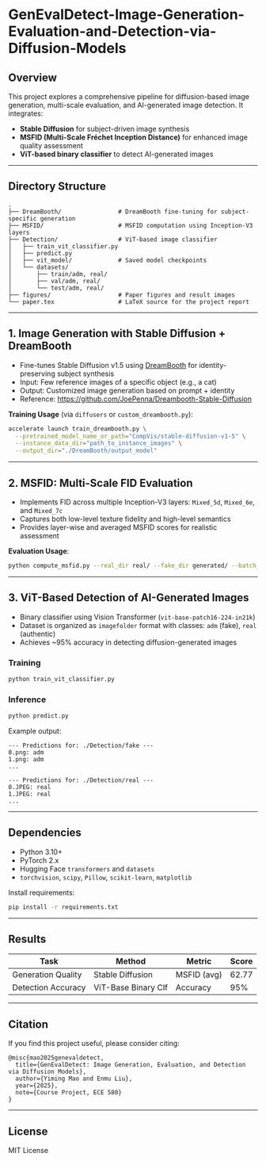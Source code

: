 # GenEvalDetect-Image-Generation-Evaluation-and-Detection-via-Diffusion-Models

## Overview

This project explores a comprehensive pipeline for diffusion-based image generation, multi-scale evaluation, and AI-generated image detection. It integrates:

- **Stable Diffusion** for subject-driven image synthesis
- **MSFID (Multi-Scale Fréchet Inception Distance)** for enhanced image quality assessment
- **ViT-based binary classifier** to detect AI-generated images

---

## Directory Structure

```
.
├── DreamBooth/                # DreamBooth fine-tuning for subject-specific generation
├── MSFID/                     # MSFID computation using Inception-V3 layers
├── Detection/                 # ViT-based image classifier
│   ├── train_vit_classifier.py
│   ├── predict.py
│   ├── vit_model/             # Saved model checkpoints
│   └── datasets/
│       ├── train/adm, real/
│       ├── val/adm, real/
│       └── test/adm, real/
├── figures/                   # Paper figures and result images
└── paper.tex                  # LaTeX source for the project report
```

---

## 1. Image Generation with Stable Diffusion + DreamBooth

- Fine-tunes Stable Diffusion v1.5 using [DreamBooth](https://arxiv.org/abs/2208.12242) for identity-preserving subject synthesis
- Input: Few reference images of a specific object (e.g., a cat)
- Output: Customized image generation based on prompt + identity
- Reference: https://github.com/JoePenna/Dreambooth-Stable-Diffusion

**Training Usage** (via `diffusers` or `custom_dreambooth.py`):

```bash
accelerate launch train_dreambooth.py \
  --pretrained_model_name_or_path="CompVis/stable-diffusion-v1-5" \
  --instance_data_dir="path_to_instance_images" \
  --output_dir="./DreamBooth/output_model"
```

---

## 2. MSFID: Multi-Scale FID Evaluation

- Implements FID across multiple Inception-V3 layers: `Mixed_5d`, `Mixed_6e`, and `Mixed_7c`
- Captures both low-level texture fidelity and high-level semantics
- Provides layer-wise and averaged MSFID scores for realistic assessment

**Evaluation Usage**:

```bash
python compute_msfid.py --real_dir real/ --fake_dir generated/ --batch_size 50
```

---

## 3. ViT-Based Detection of AI-Generated Images

- Binary classifier using Vision Transformer (`vit-base-patch16-224-in21k`)
- Dataset is organized as `imagefolder` format with classes: `adm` (fake), `real` (authentic)
- Achieves ~95% accuracy in detecting diffusion-generated images

### Training

```bash
python train_vit_classifier.py
```

### Inference

```bash
python predict.py
```

Example output:

```
--- Predictions for: ./Detection/fake ---
0.png: adm
1.png: adm
...

--- Predictions for: ./Detection/real ---
0.JPEG: real
1.JPEG: real
...
```

---

## Dependencies

- Python 3.10+
- PyTorch 2.x
- Hugging Face `transformers` and `datasets`
- `torchvision`, `scipy`, `Pillow`, `scikit-learn`, `matplotlib`

Install requirements:

```bash
pip install -r requirements.txt
```

---

## Results

| Task                | Method               | Metric         | Score     |
|---------------------|----------------------|----------------|-----------|
| Generation Quality  | Stable Diffusion     | MSFID (avg)    | 62.77     |
| Detection Accuracy  | ViT-Base Binary Clf  | Accuracy       | 95%       |

---

## Citation

If you find this project useful, please consider citing:

```
@misc{mao2025genevaldetect,
  title={GenEvalDetect: Image Generation, Evaluation, and Detection via Diffusion Models},
  author={Yiming Mao and Enmu Liu},
  year={2025},
  note={Course Project, ECE 580}
}
```

---

## License

MIT License
